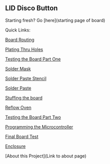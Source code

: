 LID Disco Button
----
Starting fresh? Go [here](starting page of board)

Quick Links:

[Board Routing](https://github.com/psu-epl/lid-button/wiki/Board-Routing)

[Plating Thru Holes](https://github.com/psu-epl/lid-button/wiki/Plating-Thru-Holes)

[Testing the Board Part One](https://github.com/psu-epl/lid-button/wiki/Testing-the-board)

[Solder Mask](https://github.com/psu-epl/lid-button/wiki/Applying-Solder-Mask)

[Solder Paste Stencil](https://github.com/psu-epl/lid-button/wiki/Solder-Mask)

[Solder Paste](https://github.com/psu-epl/lid-button/wiki/Solder-Paste-Prep)

[Stuffing the board](https://github.com/psu-epl/lid-button/wiki/Stuffing-the-Board)

[Reflow Oven](https://github.com/psu-epl/lid-button/wiki/Reflow)

[Testing the Board Part Two](https://github.com/psu-epl/lid-button/wiki/Testing-The-Board-Part-Two)

[Programming the Microcontroller](https://github.com/psu-epl/lid-button/wiki/Coding-the-Board)

[Final Board Test](url)

[Enclosure](https://github.com/psu-epl/lid-button/wiki/Enclosure)

[About this Project](Link to about page)
